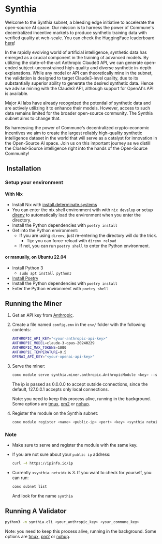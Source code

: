 # Synthia

Welcome to the Synthia subnet, a bleeding edge initiative to accelerate the
open-source AI space. Our mission is to harness the power of Commune's
decentralized incentive markets to produce synthetic training data with verified
quality at web-scale. You can check the HuggingFace leaderboard
[here][synthia_subnet_leaderboard]!

[synthia_subnet_leaderboard]:
    https://huggingface.co/spaces/agicommies/synthia_subnet_leaderboard

In the rapidly evolving world of artificial intelligence, synthetic data has
emerged as a crucial component in the training of advanced models. By utilizing
the state-of-the-art Anthropic Claude3 API, we can generate open-ended
subject-unconstrained high-quality and diverse synthetic in-depth explanations.
While any model or API can theoretically mine in the subnet, the validation is
designed to target Claude3-level quality, due to its substantially superior
ability to generate the desired synthetic data. Hence we advise mining with the
Claude3 API, although support for OpenAI's API is available.

Major AI labs have already recognized the potential of synthetic data and are
actively utilizing it to enhance their models. However, access to such data
remains limited for the broader open-source community. The Synthia subnet aims
to change that.

By harnessing the power of Commune's decentralized crypto-economic incentives we
aim to create the largest reliably high-quality synthetic intelligence dataset
in the world that will serve as a catalyst for innovation in the Open-Source AI
space. Join us on this important journey as we distill the Closed-Source
intelligence right into the hands of the Open-Source Community!

##  Installation

### Setup your environment

#### With Nix

- Install Nix with [install.determinate.systems]
- You can enter the nix shell environment with with `nix develop` or setup
  [direnv](https://direnv.net/) to automatically load the environment when you
  enter the directory.
- Install the Python dependencies with `poetry install`
- Get into the Python environment:
  - If you are using `direnv`, just re-entering the directory will do the trick.
    - Tip: you can force-reload with `direnv reload`
  - If not, you can run `poetry shell` to enter the Python environment.

[install.determinate.systems]: https://install.determinate.systems/

#### or manually, on Ubuntu 22.04

- Install Python 3
  - `sudo apt install python3`
- [Install Poetry](https://python-poetry.org/docs/)
- Install the Python dependencies with `poetry install`
- Enter the Python environment with `poetry shell`

## Running the Miner

1. Get an API key from [Anthropic](https://console.anthropic.com/).


2. Create a file named `config.env` in the `env/` folder with the following
   contents:

   ```sh
   ANTHROPIC_API_KEY="<your-anthropic-api-key>"
   ANTHROPIC_MODEL=claude-3-opus-20240229
   ANTHROPIC_MAX_TOKENS=1000
   ANTHROPIC_TEMPERATURE=0.5
   OPENAI_API_KEY="<your-openai-api-key>"
   ```

3. Serve the miner:

   ```sh
   comx module serve synthia.miner.anthropic.AnthropicModule <key> --subnets-whitelist <synthia netuid> --ip 0.0.0.0
   ```

   The ip is passed as 0.0.0.0 to accept outside connections, since the default,
   127.0.0.1 accepts only local connections.

   Note: you need to keep this process alive, running in the background. Some
   options are [tmux](https://www.tmux.org/), [pm2](https://pm2.io/docs/plus/quick-start/) or [nohup](https://en.wikipedia.org/wiki/Nohup).

4. Register the module on the Synthia subnet:

   ```sh
   comx module register <name> <public-ip> <port> <key> <synthia netuid>
   ```

### Note

- Make sure to serve and register the module with the same key.
- If you are not sure about your `public ip` address:

   ```sh
   curl -4 https://ipinfo.io/ip
   ```

- Currently `<synthia netuid>` is 3. If you want to check for yourself, you can run:

   ```sh
   comx subnet list
   ```

   And look for the name `synthia`

## Running A Validator

```sh
python3 -m synthia.cli <your_anthropic_key> <your_commune_key>
```

Note: you need to keep this process alive, running in the background. Some options are [tmux](https://www.tmux.org/), [pm2](https://pm2.io/docs/plus/quick-start/) or [nohup](https://en.wikipedia.org/wiki/Nohup).
